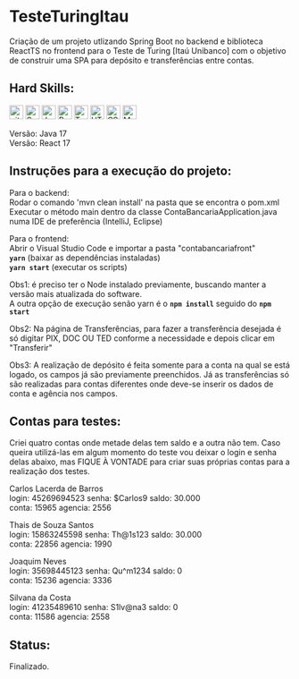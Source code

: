 # TesteTuringItau

Criação de um projeto utlizando Spring Boot no backend e biblioteca ReactTS no frontend para o Teste de Turing [Itaú Unibanco] com o objetivo de construir uma SPA para depósito e transferências entre contas. 

## Hard Skills:
<img src="https://img.shields.io/badge/git-282C34?logo=git&logoColor=F05032" alt="git logo" title="git" height="25" /> <img src="https://img.shields.io/badge/Spring-6DB33F?style=for-the-badge&logo=spring&logoColor=white" alt="Spring" title="Spring" height="25" /> 
<img src="https://img.shields.io/badge/Java-ED8B00?style=for-the-badge&logo=java&logoColor=white" alt="Java logo" title="Java" height="25" />
<img src="https://img.shields.io/badge/React-282C34?logo=react&logoColor=61DAFB" alt="React logo" title="React" height="25" />
<img src="https://img.shields.io/badge/TypeScript-282C34?logo=typescript&logoColor=3178C6" alt="TypeScript logo" title="TypeScript" height="25" />
<img src="https://img.shields.io/badge/HTML5-282C34?logo=html5&logoColor=E34F26" alt="HTML5 logo" title="HTML5" height="25" />
<img src="https://img.shields.io/badge/CSS3-282C34?logo=css3&logoColor=1572B6" alt="CSS3 logo" title="CSS3" height="25" />
<img src="https://img.shields.io/badge/Material-UI-282C34?logo=material-ui&logoColor=1572B6" alt="Material-UI logo" title="Material-UI" height="25" /> <br>

Versão: Java 17 <br>
Versão: React 17 <br>

## Instruções para a execução do projeto:

Para o backend: <br>
Rodar o comando 'mvn clean install' na pasta que se encontra o pom.xml <br>
Executar o método main dentro da classe ContaBancariaApplication.java numa IDE de preferência (IntelliJ, Eclipse) <br>

Para o frontend: <br>
Abrir o Visual Studio Code e importar a pasta "contabancariafront" <br>
****`yarn`**** (baixar as dependências instaladas) <br>
****`yarn start`**** (executar os scripts) <br>

Obs1: é preciso ter o Node instalado previamente, buscando manter a versão mais atualizada do software. <br>
A outra opção de execução senão yarn é o ****`npm install`**** seguido do ****`npm start`****

Obs2: Na página de Transferências, para fazer a transferência desejada é só digitar PIX, DOC OU TED conforme a necessidade e depois clicar em "Transferir" <br>

Obs3: A realização de depósito é feita somente para a conta na qual se está logado, os campos já são previamente preenchidos. Já as transferências só são realizadas para contas diferentes onde deve-se inserir os dados de conta e agência nos campos. <br>

## Contas para testes:

Criei quatro contas onde metade delas tem saldo e a outra não tem. Caso queira utilizá-las em algum momento do teste vou deixar o login e senha delas abaixo, mas FIQUE À VONTADE para criar suas próprias contas para a realização dos testes.

Carlos Lacerda de Barros <br>
login: 45269694523
senha: $Carlos9
saldo: 30.000 <br>
conta: 15965
agencia: 2556

Thais de Souza Santos <br>
login: 15863245598
senha: Th@1s123
saldo: 30.000 <br> 
conta: 22856
agencia: 1990 <br>

Joaquim Neves <br>
login: 35698445123
senha: Qu^m1234
saldo: 0 <br>
conta: 15236
agencia: 3336 <br>

Silvana da Costa <br>
login: 41235489610
senha: S1lv@na3
saldo: 0 <br>
conta: 11586
agencia: 2558 <br>

## Status:

Finalizado.

##
